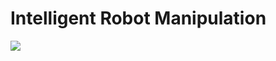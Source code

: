 # Intelligent Robot Manipulation

![](https://github.com/RussTedrake/manipulation/workflows/ci/badge.svg)
